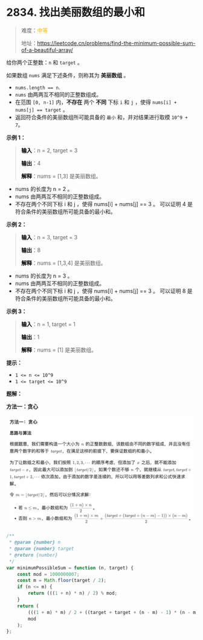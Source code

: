 # 2834. 找出美丽数组的最小和

> 难度：<span style="color: #ffb800; font-weight: 500">中等</span>
>
> 地址：https://leetcode.cn/problems/find-the-minimum-possible-sum-of-a-beautiful-array/

给你两个正整数：`n` 和 `target` 。

如果数组 `nums` 满足下述条件，则称其为 **美丽数组** 。

-   `nums.length == n`.
-   `nums` 由两两互不相同的正整数组成。
-   在范围 `[0, n-1]` 内，**不存在** 两个 **不同** 下标 `i` 和 `j` ，使得 `nums[i] + nums[j] == target` 。
-   返回符合条件的美丽数组所可能具备的 `最小` 和，并对结果进行取模 `10^9 + 7`。

**示例 1：**

> **<font color=#000>输入</font>**：n = 2, target = 3
>
> **<font color=#000>输出</font>**：4
>
> **<font color=#000>解释</font>**：nums = [1,3] 是美丽数组。

-   nums 的长度为 n = 2 。
-   nums 由两两互不相同的正整数组成。
-   不存在两个不同下标 i 和 j ，使得 nums[i] + nums[j] == 3 。
    可以证明 4 是符合条件的美丽数组所可能具备的最小和。

**示例 2：**

> **<font color=#000>输入</font>**：n = 3, target = 3
>
> **<font color=#000>输出</font>**：8
>
> **<font color=#000>解释</font>**：nums = [1,3,4] 是美丽数组。

-   nums 的长度为 n = 3 。
-   nums 由两两互不相同的正整数组成。
-   不存在两个不同下标 i 和 j ，使得 nums[i] + nums[j] == 3 。
    可以证明 8 是符合条件的美丽数组所可能具备的最小和。

**示例 3：**

> **<font color=#000>输入</font>**：n = 1, target = 1
>
> **<font color=#000>输出</font>**：1
>
> **<font color=#000>解释</font>**：nums = [1] 是美丽数组。

**提示：**

-   `1 <= n <= 10^9`
-   `1 <= target <= 10^9`

**题解：**

**方法一：贪心**

![alt text](../../docs/public/algorithm/2834.png)

```js
/**
 * @param {number} n
 * @param {number} target
 * @return {number}
 */
var minimumPossibleSum = function (n, target) {
    const mod = 1000000007;
    const m = Math.floor(target / 2);
    if (n <= m) {
        return (((1 + n) * n) / 2) % mod;
    }
    return (
        (((1 + m) * m) / 2 + ((target + target + (n - m) - 1) * (n - m)) / 2) %
        mod
    );
};
```
